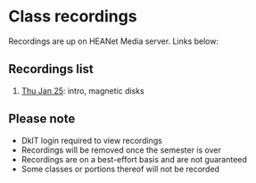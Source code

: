 # Class recordings

Recordings are up on HEANet Media server.
Links below:

## Recordings list

1. [Thu Jan 25](https://media.heanet.ie/page/663a8650fa9946c6b6ad946be9b8ab55): intro, magnetic disks

## Please note

- DkIT login required to view recordings
- Recordings will be removed once the semester is over
- Recordings are on a best-effort basis and are not guaranteed
- Some classes or portions thereof will not be recorded

